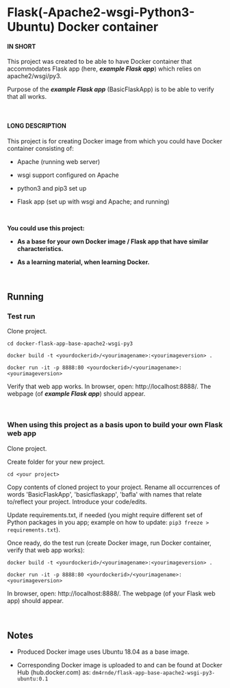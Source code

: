 
<br>

# Flask(-Apache2-wsgi-Python3-Ubuntu) Docker container

#### IN SHORT

This project was created to be able to have Docker container that accommodates Flask app (here, ***example Flask app***) which relies on apache2/wsgi/py3.

Purpose of the ***example Flask app*** (BasicFlaskApp) is to be able to verify that all works.

<br>

#### LONG DESCRIPTION

This project is for creating Docker image from which you could have Docker container consisting of:

- Apache (running web server)

- wsgi support configured on Apache

- python3 and pip3 set up

- Flask app (set up with wsgi and Apache; and running)

<br>

**You could use this project:** 

- **As a base for your own Docker image / Flask app that have similar characteristics.**

- **As a learning material, when learning Docker.**

<br>

## Running

### Test run

Clone project.

`cd docker-flask-app-base-apache2-wsgi-py3`

`docker build -t <yourdockerid>/<yourimagename>:<yourimageversion> .`

`docker run -it -p 8888:80 <yourdockerid>/<yourimagename>:<yourimageversion>` 

Verify that web app works. In browser, open: http://localhost:8888/. The webpage (of ***example Flask app***) should appear.

<br>

### When using this project as a basis upon to build your own Flask web app


Clone project.

Create folder for your new project.

`cd <your project>`

Copy contents of cloned project to your project.
Rename all occurrences of words 'BasicFlaskApp', 'basicflaskapp', 'bafla' with names that relate to/reflect your project.
Introduce your code/edits.

Update requirements.txt, if needed (you might require different set of Python packages in you app; example on how to update: `pip3 freeze > requirements.txt`).


Once ready, do the test run (create Docker image, run Docker container, verify that web app works):

`docker build -t <yourdockerid>/<yourimagename>:<yourimageversion> .`

`docker run -it -p 8888:80 <yourdockerid>/<yourimagename>:<yourimageversion>`

In browser, open: http://localhost:8888/. The webpage (of your Flask web app) should appear.

<br>

## Notes

- Produced Docker image uses Ubuntu 18.04 as a base image.

- Corresponding Docker image is uploaded to and can be found at Docker Hub (hub.docker.com) as: `dm4rnde/flask-app-base-apache2-wsgi-py3-ubuntu:0.1`
